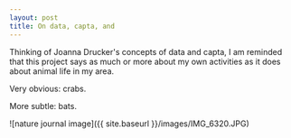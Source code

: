 ```yaml
---
layout: post
title: On data, capta, and
---
```


Thinking of Joanna Drucker's concepts of data and capta, I am reminded that this project says as much or more about my own activities as it does about animal life in my area. 

Very obvious: crabs.

More subtle: bats. 



![nature journal image]({{ site.baseurl }}/images/IMG_6320.JPG)